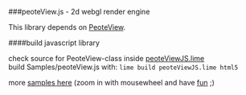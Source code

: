 ###peoteView.js - 2d webgl render engine

This library depends on [PeoteView](https://github.com/maitag/peote-view).

####build javascript library  

check source for PeoteView-class inside [peoteViewJS.lime](https://github.com/maitag/peoteView.js/blob/master/peoteViewJS.lime#L13)  
build Samples/peoteView.js with: `lime build peoteViewJS.lime html5`

more [samples here](http://maitag.de/~semmi/haxelime/viewer_gpuanimtiles/)
(zoom in with mousewheel and have [fun](http://maitag.de/~semmi/haxelime/viewer_gpuanimtiles/halloWeltYT.html) ;)


